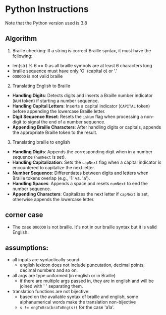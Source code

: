 # Python Instructions

Note that the Python version used is 3.8


## Algorithm
1. Braille checking: If a string is correct Braille syntax, it must have the following:
  - len(str) % 6 == 0 as all braille symbols are at least 6 characters long
  - braille sequence must have only 'O' (capital o) or '.'
  - `OOOOOO` is not valid braille 
2. Translating English to Braille
  - **Handling Digits**: Detects digits and inserts a Braille number indicator (`NUM` token) if starting a number sequence.
  - **Handling Capital Letters**: Inserts a capital indicator (`CAPITAL` token) before appending the lowercase Braille letter.
  - **Digit Sequence Reset**: Resets the `isNum` flag when processing a non-digit to signal the end of a number sequence.
  - **Appending Braille Characters**: After handling digits or capitals, appends the appropriate Braille token to the result.
3. Translating braille to english
  - **Handling Digits**: Appends the corresponding digit when in a number sequence (`numNext` is set).
  - **Handling Capitalization**: Sets the `capNext` flag when a capital indicator is encountered to capitalize the next letter.
  - **Number Sequence**: Differentiates between digits and letters when Braille tokens overlap (e.g., '1' vs. 'a').
  - **Handling Spaces**: Appends a space and resets `numNext` to end the number sequence.
  - **Appending Characters**: Capitalizes the next letter if `capNext` is set, otherwise appends the lowercase letter. 

## corner case
  - The case `OOOOOO` is not braille. It's not in our braille syntax but it is valid English. 

## assumptions:
- all inputs are syntactically sound. 
  - english lexicon does not include puncutation, decimal points, decimal numbers and so on. 
- all args are type uniformed (in english or in Braille)
  - if there are multiple args passed in, they are in english and will be joined with ' ' separating them. 
- translation functions are not bijective:
  - based on the available syntax of braille and english, some alphanumerical words make the translation non-bijective
  - `s != engToBra(braToEng(s))`  for the case 'a1a'. 